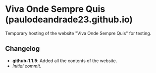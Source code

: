 # Viva Onde Sempre Quis (paulodeandrade23.github.io)
Temporary hosting of the website "Viva Onde Sempre Quis" for testing.

## Changelog

- **github-1.1.5**: Added all the contents of the website.
- _Initial commit._
